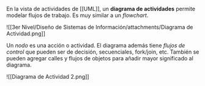 En la vista de actividades de [[UML]], un **diagrama de actividades** permite modelar flujos de trabajo. Es muy similar a un _flowchart_.

![[3er Nivel/Diseño de Sistemas de Información/attachments/Diagrama de Actividad.png]]

Un _nodo_ es una acción o actividad. El diagrama además tiene _flujos de control_ que pueden ser de decisión, secuenciales, fork/join, etc. También se pueden agregar calles y flujos de objetos para añadir mayor significado al diagrama.

![[Diagrama de Actividad 2.png]]
